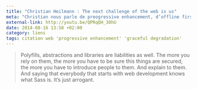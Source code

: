 ```yaml
---
title: "Christian Heilmann : The next challenge of the web is us"
meta: "Christian nous parle de preogressive enhancement, d’offline first, de web components, qu’il est temps d’être positif et d’avancer"
external-link: http://youtu.be/QPRqQH_30hU
date: 2014-08-16 13:58 +02:00
category: liens
tags: citation web 'progressive enhancement' 'graceful degradation'
---
```


<blockquote>
<p lang="en">Polyfills, abstractions and libraries are liabilities as well. The more you rely on them, the more you have to be sure this things are secured, the more you have to introduce people to them. And explain to them. And saying that everybody that starts with web development knows what Sass is. It’s just arrogant.</p>
</blockquote>
